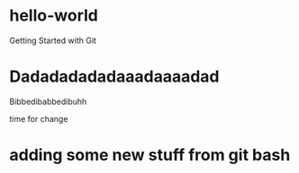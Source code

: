 # hello-world
Getting Started with Git

# Dadadadadadaaadaaaadad
Bibbedibabbedibuhh

time for change
 # adding some new stuff from git bash